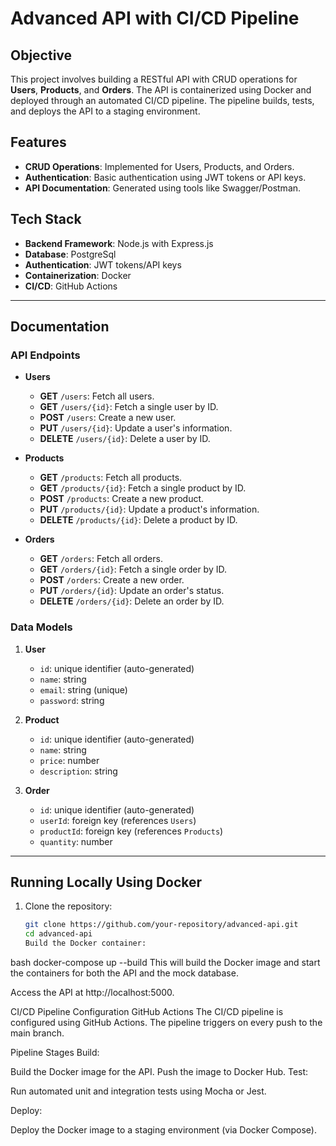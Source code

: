# Advanced API with CI/CD Pipeline

## Objective

This project involves building a RESTful API with CRUD operations for **Users**, **Products**, and **Orders**. The API is containerized using Docker and deployed through an automated CI/CD pipeline. The pipeline builds, tests, and deploys the API to a staging environment.

## Features

- **CRUD Operations**: Implemented for Users, Products, and Orders.
- **Authentication**: Basic authentication using JWT tokens or API keys.
- **API Documentation**: Generated using tools like Swagger/Postman.

## Tech Stack

- **Backend Framework**: Node.js with Express.js
- **Database**: PostgreSql
- **Authentication**: JWT tokens/API keys
- **Containerization**: Docker
- **CI/CD**: GitHub Actions 

---

## Documentation

### API Endpoints

- **Users**
  - **GET** `/users`: Fetch all users.
  - **GET** `/users/{id}`: Fetch a single user by ID.
  - **POST** `/users`: Create a new user.
  - **PUT** `/users/{id}`: Update a user's information.
  - **DELETE** `/users/{id}`: Delete a user by ID.

- **Products**
  - **GET** `/products`: Fetch all products.
  - **GET** `/products/{id}`: Fetch a single product by ID.
  - **POST** `/products`: Create a new product.
  - **PUT** `/products/{id}`: Update a product's information.
  - **DELETE** `/products/{id}`: Delete a product by ID.

- **Orders**
  - **GET** `/orders`: Fetch all orders.
  - **GET** `/orders/{id}`: Fetch a single order by ID.
  - **POST** `/orders`: Create a new order.
  - **PUT** `/orders/{id}`: Update an order's status.
  - **DELETE** `/orders/{id}`: Delete an order by ID.

### Data Models

1. **User**
   - `id`: unique identifier (auto-generated)
   - `name`: string
   - `email`: string (unique)
   - `password`: string

2. **Product**
   - `id`: unique identifier (auto-generated)
   - `name`: string
   - `price`: number
   - `description`: string

3. **Order**
   - `id`: unique identifier (auto-generated)
   - `userId`: foreign key (references `Users`)
   - `productId`: foreign key (references `Products`)
   - `quantity`: number

---

## Running Locally Using Docker

1. Clone the repository:
   ```bash
   git clone https://github.com/your-repository/advanced-api.git
   cd advanced-api
   Build the Docker container:

bash
docker-compose up --build
This will build the Docker image and start the containers for both the API and the mock database.

Access the API at http://localhost:5000.

CI/CD Pipeline Configuration
GitHub Actions
The CI/CD pipeline is configured using GitHub Actions. The pipeline triggers on every push to the main branch.

Pipeline Stages
Build:

Build the Docker image for the API.
Push the image to Docker Hub.
Test:

Run automated unit and integration tests using Mocha or Jest.

Deploy:

Deploy the Docker image to a staging environment (via Docker Compose).

